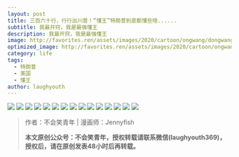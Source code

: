 ```yaml
---
layout: post
title: 三百六十行，行行出川普！“懂王”特朗普到底都懂些啥......
subtitle: 我最开窍，我是最强懂王
description: 我最开窍，我是最强懂王
image: http://favorites.ren/assets/images/2020/cartoon/ongwang/dongwang00.jpeg
optimized_image: http://favorites.ren/assets/images/2020/cartoon/ongwang/dongwang00.jpeg
category: life
tags:
  - 特朗普
  - 美国
  - 懂王
author: laughyouth
---
```


![](http://favorites.ren/assets/images/2020/cartoon/dongwang/dongwang01.jpg)
![](http://favorites.ren/assets/images/2020/cartoon/dongwang/dongwang02.jpg)
![](http://favorites.ren/assets/images/2020/cartoon/dongwang/dongwang03.jpg)
![](http://favorites.ren/assets/images/2020/cartoon/dongwang/dongwang04.jpg)
![](http://favorites.ren/assets/images/2020/cartoon/dongwang/dongwang05.jpg)
![](http://favorites.ren/assets/images/2020/cartoon/dongwang/dongwang06.jpg)
![](http://favorites.ren/assets/images/2020/cartoon/dongwang/dongwang07.jpg)
![](http://favorites.ren/assets/images/2020/cartoon/dongwang/dongwang08.jpg)
![](http://favorites.ren/assets/images/2020/cartoon/dongwang/dongwang09.jpg)
![](http://favorites.ren/assets/images/2020/cartoon/dongwang/dongwang10.jpg)
![](http://favorites.ren/assets/images/2020/cartoon/dongwang/dongwang11.jpg)
![](http://favorites.ren/assets/images/2020/cartoon/dongwang/dongwang12.jpg)
![](http://favorites.ren/assets/images/2020/cartoon/dongwang/dongwang13.jpg)
![](http://favorites.ren/assets/images/2020/cartoon/dongwang/dongwang14.jpg)
![](http://favorites.ren/assets/images/2020/cartoon/dongwang/dongwang15.jpg)

>作者：不会笑青年 | 漫画师：Jennyfish
>
>**本文原创公众号：不会笑青年，授权转载请联系微信(laughyouth369)，授权后，请在原创发表48小时后再转载。**


